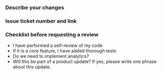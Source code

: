 ### Describe your changes
### Issue ticket number and link
### Checklist before requesting a review
- I have performed a self-review of my code
- If it is a core feature, I have added thorough tests
- Do we need to implement analytics?
- Will this be part of a product update? If yes, please write one phrase about this update.
